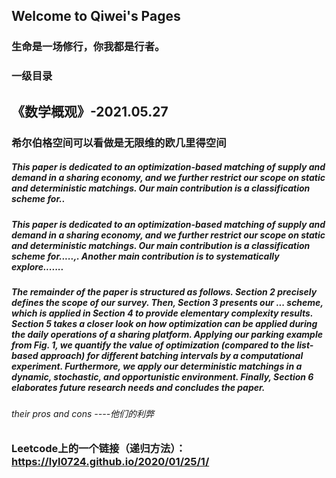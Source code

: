 ## Welcome to Qiwei's Pages
### 生命是一场修行，你我都是行者。



### 一级目录

## 《数学概观》-2021.05.27
### 希尔伯格空间可以看做是无限维的欧几里得空间
##### This paper is dedicated to an optimization-based matching of supply and demand in a sharing economy, and we further restrict our scope on static and deterministic matchings. Our main contribution is a classification scheme for..
#####  This paper is dedicated to an optimization-based matching of supply and demand in a sharing economy, and we further restrict our scope on static and deterministic matchings. Our main contribution is a classification scheme for.....,. Another main contribution is to systematically explore.......
##### The remainder of the paper is structured as follows. Section 2 precisely defines the scope of our survey. Then, Section 3 presents our ... scheme, which is applied in Section 4 to provide elementary complexity results. Section 5 takes a closer look on how optimization can be applied during the daily operations of a sharing platform. Applying our parking example from Fig. 1, we quantify the value of optimization (compared to the list-based approach) for different batching intervals by a computational experiment. Furthermore, we apply our deterministic matchings in a dynamic, stochastic, and opportunistic environment. Finally, Section 6 elaborates future research needs and concludes the paper.


###### their pros and cons ----他们的利弊
### Leetcode上的一个链接（递归方法）：https://lyl0724.github.io/2020/01/25/1/
